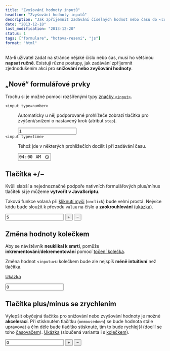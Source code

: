 ```yaml
---
title: "Zvyšování hodnoty inputů"
headline: "Zvyšování hodnoty inputů"
description: "Jak zpříjemnit zadávání číselných hodnot nebo času do <code>&lt;input></code>ů tlačítky plus a mínus."
date: "2013-12-18"
last_modification: "2013-12-20"
status: 1
tags: ["formulare", "hotova-reseni", "js"]
format: "html"
---
```


<p>Má-li uživatel zadat na stránce nějaké číslo nebo čas, musí ho většinou <b>napsat ručně</b>. Existují různé postupy, jak zadávání zpříjemnit zjednodušením akcí pro <b>snižování nebo zvyšování hodnoty</b>.</p>

<h2 id="html-formulare">„Nové“ formulářové prvky</h2>
<p>Trochu si je možné pomoci rozšířenými typy <a href="/input">značky <code>&lt;input></code></a>.</p>

<dl>
  <dt id="input-type-number"><code>&lt;input type=number></code></dt>
  <dd>
    <p>Automaticky u něj podporované prohlížeče zobrazí tlačítka pro zvýšení/snížení o nastavený krok (atribut <code>step</code>).</p>
    <div class="live"><input type="number" value="1" step="0.1"></div>
  </dd>
  
  <dt id="input-type-time"><code>&lt;input type=time></code></dt>
  <dd>
    <p>Téhož jde v některých prohlížečích docílit i při zadávání času.</p>
    <div class="live"><input type="time" value="04:00"></div>
  </dd>
</dl>

<h2 id="plus-minus">Tlačítka +/−</h2>
<p>Kvůli slabší a nejednoznačné podpoře nativních formulářových plus/mínus tlačítek si je můžeme <b>vytvořit v JavaScriptu</b>.</p>

<p>Taková funkce volaná při <a href="/udalosti-mysi#onclick">kliknutí myši</a> (<code>onclick</code>) bude velmi prostá. Nejvíce kódu bude sloužit k převodu <code>value</code> na číslo a <b>zaokrouhlování</b> (<a href="https://kod.djpw.cz/pfy">ukázka</a>).</p>

<div class="live">
<input type="text" value="5" id="cislo">
<script>var cislo = document.getElementById("cislo");</script>
<button type="button" onclick="pridavat(cislo, 0.1)">+</button>
<button type="button" onclick="pridavat(cislo, -0.1)">−</button>
<script>
/* Zaokrouhlení */
function zaokrouhlit(cislo) {
	return (Math.round((cislo) * 10000) / 10000);	
}

/* Převedení na číslo */
function val(value) {
  return value * 1;
}

/* Přidat/odebrat hodnotu */
function pridavat(kam, kolik)  {
  kam.value = zaokrouhlit(val(kam.value) + kolik);
}
</script>
</div>

<h2 id="kolecko">Změna hodnoty kolečkem</h2>
<p>Aby se návštěvník <b>neuklikal k smrti</b>, pomůže <b>inkrementování</b>/<b>dekrementování</b> pomocí <a href="/udalosti-mysi#onmousewheel">točení kolečka</a>.</p>

<p>Změna hodnot <code>&lt;inputu></code>u kolečkem bude ale nejspíš <b>méně intuitivní</b> než tlačítka.</p>

<p><a href="https://kod.djpw.cz/vfy">Ukázka</a></p>

<div class="live">
<input type="text" value="0" id="pole-kolecko" onmousewheel="kolecko(event, this, 0.1); return false">
<script>
/* Zaokrouhlení */
function zaokrouhlit(cislo) {
	return (Math.round((cislo) * 10000) / 10000);	
}

/* Převedení na číslo */
function val(value) {
  return value * 1;
}

/* Úprava kolečkem */
function kolecko(e, pole, kolik) {
  e = e || window.event;
  var delta = Math.max(-1, Math.min(1, (e.wheelDelta || -e.detail)));
  nalozit(pole, delta * kolik);
}

// Firefox
if (document.addEventListener) { 
  document.getElementById("pole-kolecko").addEventListener("DOMMouseScroll", function(event) {
    kolecko(event, this, 0.1);
    event.preventDefault();
  }, false);
}

function nalozit(kam, kolik) {
  kam.value = zaokrouhlit(val(kam.value) + kolik);
}
</script>
</div>

<h2 id="zrychlena-tlacitka">Tlačítka plus/mínus se zrychlením</h2>
<p>Vylepšit obyčejná tlačítka pro snižování nebo zvyšování hodnoty je možné <b>akcelerací</b>. Při stisknutém tlačítku (<code>onmousedown</code>) se bude hodnota stále upravovat a čím déle bude tlačítko stisknuté, tím to bude rychlejší (docílí se toho <a href="/odpocitavani">časovačem</a>). <a href="https://kod.djpw.cz/lfy">Ukázka</a> (sloučená varianta i s <a href="https://kod.djpw.cz/wfy">kolečkem</a>).</p>

<div class="live">
<input type="text" value="0" id="pole">
<script>var pole = document.getElementById("pole");</script>
<button type="button" onmousedown="nakladator(pole, 0.1)" onmouseup="stopNakladator()" onmouseout="stopNakladator()">+</button>
<button type="button" onmousedown="nakladator(pole, -0.1)" onmouseup="stopNakladator()" onmouseout="stopNakladator()">−</button>
<script>
/* Zaokrouhlení */
function zaokrouhlit(cislo) {
	return (Math.round((cislo) * 10000) / 10000);	
}

/* Převedení na číslo */
function val(value) {
  return value * 1;
}

var casovacNakladatoru;
var rychlost = puvodniRychlost = 300;
function nakladator(kam, kolik)  {
  kam.value = zaokrouhlit(val(kam.value) + kolik);
  casovacNakladatoru = setTimeout(function() {
    rychlost = rychlost * 0.9;
    nakladator(kam, kolik);
  }, rychlost)
}

function stopNakladator() {
  clearTimeout(casovacNakladatoru); 
  rychlost = puvodniRychlost;
}
</script>  
</div>

<!-- Nakladator https://kod.djpw.cz/yfy -->